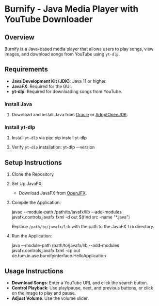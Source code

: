 
# Burnify - Java Media Player with YouTube Downloader

## Overview

Burnify is a Java-based media player that allows users to play songs, view images, and download songs from YouTube using `yt-dlp`.

## Requirements

- **Java Development Kit (JDK)**: Java 11 or higher.
- **JavaFX**: Required for the GUI.
- **yt-dlp**: Required for downloading songs from YouTube.

### Install Java

1. Download and install Java from [Oracle](https://www.oracle.com/java/technologies/javase-downloads.html) or [AdoptOpenJDK](https://adoptopenjdk.net/).

### Install yt-dlp

1. Install `yt-dlp` via pip:
   pip install yt-dlp

2. Verify `yt-dlp` installation:
   yt-dlp --version

## Setup Instructions

1. Clone the Repository

2. Set Up JavaFX:

   - Download JavaFX from [OpenJFX](https://openjfx.io/).

3. Compile the Application:

   javac --module-path /path/to/javafx/lib --add-modules javafx.controls,javafx.fxml -d out $(find src -name "*.java")

   Replace `/path/to/javafx/lib` with the path to the JavaFX `lib` directory.

4. Run the Application:

   java --module-path /path/to/javafx/lib --add-modules javafx.controls,javafx.fxml -cp out de.tum.in.ase.burnifyinterface.HelloApplication

## Usage Instructions

- **Download Songs**: Enter a YouTube URL and click the search button.
- **Control Playback**: Use play/pause, next, and previous buttons, or click on the image to play and pause.
- **Adjust Volume**: Use the volume slider.
